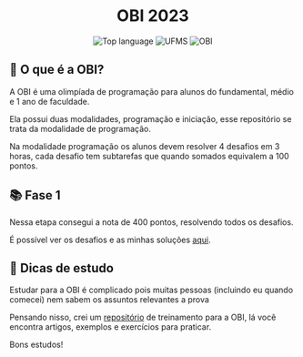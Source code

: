 <h1 align='center'>OBI 2023</h1>

<p align='center'>
    <img alt="Top language" src="https://img.shields.io/github/languages/top/falcao-g/Alg-prog-2">
    <img alt="UFMS" src="https://img.shields.io/badge/UFMS--blue.svg">
    <img alt="OBI" src="https://img.shields.io/badge/OBI--yellow.svg">
</p>

## 🤔 O que é a OBI?

A OBI é uma olimpíada de programação para alunos do fundamental, médio e 1 ano de faculdade.

Ela possui duas modalidades, programação e iniciação, esse repositório se trata da modalidade de programação.

Na modalidade programação os alunos devem resolver 4 desafios em 3 horas, cada desafio tem subtarefas que quando somados equivalem a 100 pontos.

## 📚 Fase 1

Nessa etapa consegui a nota de 400 pontos, resolvendo todos os desafios.

É possível ver os desafios e as minhas soluções [aqui](./fase1/).

## 🤝 Dicas de estudo

Estudar para a OBI é complicado pois muitas pessoas (incluindo eu quando comecei) nem sabem os assuntos relevantes a prova

Pensando nisso, crei um [repositório](https://github.com/falcao-g/treinamento-obi) de treinamento para a OBI, lá você encontra artigos, exemplos e exercícios para praticar.

Bons estudos!